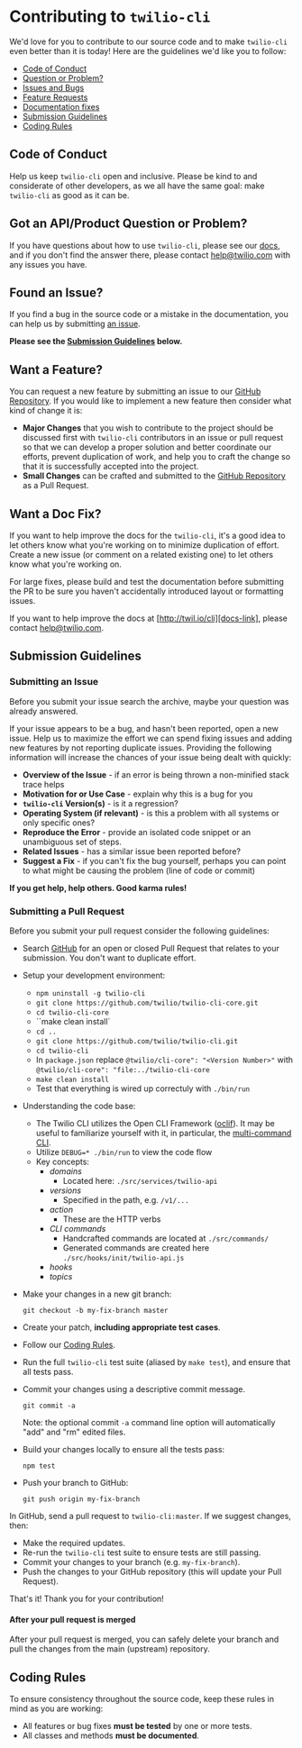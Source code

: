 # Contributing to `twilio-cli`

We'd love for you to contribute to our source code and to make `twilio-cli`
even better than it is today! Here are the guidelines we'd like you to follow:

 - [Code of Conduct](#coc)
 - [Question or Problem?](#question)
 - [Issues and Bugs](#issue)
 - [Feature Requests](#feature)
 - [Documentation fixes](#docs)
 - [Submission Guidelines](#submit)
 - [Coding Rules](#rules)

## <a name="coc"></a> Code of Conduct

Help us keep `twilio-cli` open and inclusive. Please be kind to and considerate
of other developers, as we all have the same goal: make `twilio-cli` as good as
it can be.

## <a name="question"></a> Got an API/Product Question or Problem?

If you have questions about how to use `twilio-cli`, please see our
[docs][docs-link], and if you don't find the answer there, please contact
[help@twilio.com](mailto:help@twilio.com) with any issues you have.

## <a name="issue"></a> Found an Issue?

If you find a bug in the source code or a mistake in the documentation, you can
help us by submitting [an issue][issue-link]. 

**Please see the [Submission Guidelines](#submit) below.**

## <a name="feature"></a> Want a Feature?

You can request a new feature by submitting an issue to our
[GitHub Repository][github]. If you would like to implement a new feature then
consider what kind of change it is:

* **Major Changes** that you wish to contribute to the project should be
  discussed first with `twilio-cli` contributors in an issue or pull request so
  that we can develop a proper solution and better coordinate our efforts,
  prevent duplication of work, and help you to craft the change so that it is
  successfully accepted into the project.
* **Small Changes** can be crafted and submitted to the
  [GitHub Repository][github] as a Pull Request.

## <a name="docs"></a> Want a Doc Fix?

If you want to help improve the docs for the `twilio-cli`, it's a good idea to
let others know what you're working on to minimize duplication of effort. Create
a new issue (or comment on a related existing one) to let others know what
you're working on.

For large fixes, please build and test the documentation before submitting the
PR to be sure you haven't accidentally introduced layout or formatting issues.

If you want to help improve the docs at
[http://twil.io/cli][docs-link], please contact
[help@twilio.com](mailto:help@twilio.com).

## <a name="submit"></a> Submission Guidelines

### Submitting an Issue
Before you submit your issue search the archive, maybe your question was already
answered.

If your issue appears to be a bug, and hasn't been reported, open a new issue.
Help us to maximize the effort we can spend fixing issues and adding new
features by not reporting duplicate issues. Providing the following information
will increase the chances of your issue being dealt with quickly:

* **Overview of the Issue** - if an error is being thrown a non-minified stack
  trace helps
* **Motivation for or Use Case** - explain why this is a bug for you
* **`twilio-cli` Version(s)** - is it a regression?
* **Operating System (if relevant)** - is this a problem with all systems or
  only specific ones?
* **Reproduce the Error** - provide an isolated code snippet or an unambiguous
  set of steps.
* **Related Issues** - has a similar issue been reported before?
* **Suggest a Fix** - if you can't fix the bug yourself, perhaps you can point
  to what might be causing the problem (line of code or commit)

**If you get help, help others. Good karma rules!**

### Submitting a Pull Request
Before you submit your pull request consider the following guidelines:

* Search [GitHub][github] for an open or closed Pull Request that relates to
  your submission. You don't want to duplicate effort.

* Setup your development environment:
  * `npm uninstall -g twilio-cli`
  * `git clone https://github.com/twilio/twilio-cli-core.git`
  * `cd twilio-cli-core`
  * ``make clean install`
  * `cd ..`
  * `git clone https://github.com/twilio/twilio-cli.git`
  * `cd twilio-cli`
  * In `package.json` replace `@twilio/cli-core": "<Version Number>"` with `@twilio/cli-core": "file:../twilio-cli-core`
  * `make clean install`
  * Test that everything is wired up correctuly with `./bin/run`

* Understanding the code base:
  * The Twilio CLI utilizes the Open CLI Framework ([oclif](https://oclif.io/)). It may be useful to familiarize yourself with it, in particular, the [multi-command CLI](https://oclif.io/docs/multi).
  * Utilize `DEBUG=* ./bin/run` to view the code flow
  * Key concepts:
    * _domains_
      * Located here: `./src/services/twilio-api`
    * _versions_ 
      * Specified in the path, e.g. `/v1/...`
    * _action_
      * These are the HTTP verbs
    * _CLI commands_
      * Handcrafted commands are located at `./src/commands/`
      * Generated commands are created here `./src/hooks/init/twilio-api.js`
    * _hooks_
    * _topics_

* Make your changes in a new git branch:

    ```shell
    git checkout -b my-fix-branch master
    ```

* Create your patch, **including appropriate test cases**.
* Follow our [Coding Rules](#rules).
* Run the full `twilio-cli` test suite (aliased by `make test`), and ensure
  that all tests pass.
* Commit your changes using a descriptive commit message.

    ```shell
    git commit -a
    ```
  Note: the optional commit `-a` command line option will automatically "add"
  and "rm" edited files.

* Build your changes locally to ensure all the tests pass:

    ```shell
    npm test
    ```

* Push your branch to GitHub:

    ```shell
    git push origin my-fix-branch
    ```

In GitHub, send a pull request to `twilio-cli:master`.
If we suggest changes, then:

* Make the required updates.
* Re-run the `twilio-cli` test suite to ensure tests are still passing.
* Commit your changes to your branch (e.g. `my-fix-branch`).
* Push the changes to your GitHub repository (this will update your Pull Request).

That's it! Thank you for your contribution!

#### After your pull request is merged

After your pull request is merged, you can safely delete your branch and pull
the changes from the main (upstream) repository.

## <a name="rules"></a> Coding Rules

To ensure consistency throughout the source code, keep these rules in mind as
you are working:

* All features or bug fixes **must be tested** by one or more tests.
* All classes and methods **must be documented**.

[docs-link]: http://twil.io/cli
[issue-link]: https://github.com/twilio/twilio-cli/issues/new
[github]: https://github.com/twilio/twilio-cli
